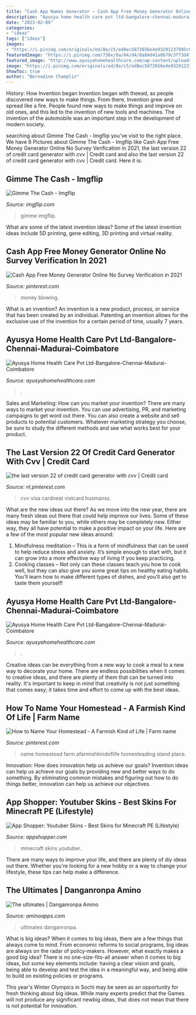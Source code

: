 ```yaml
---
title: "Cash App Names Generator ~ Cash App Free Money Generator Online No Survey Verification In 2021"
description: "Ayusya home health care pvt ltd-bangalore-chennai-madurai-coimbatore"
date: "2023-02-09"
categories:
- "ideas"
tags: ["ideas"]
images:
- "https://i.pinimg.com/originals/ed/8e/c5/ed8ec5872656e4e93291237995c91e9a.jpg"
featuredImage: "https://i.pinimg.com/736x/8a/84/d4/8a84d41a8b79c3f73d47763aeb4c6120.jpg"
featured_image: "http://www.ayusyahomehealthcare.com/wp-content/uploads/2020/08/Testimonial-from-Rachel-768x997.png"
image: "https://i.pinimg.com/originals/ed/8e/c5/ed8ec5872656e4e93291237995c91e9a.jpg"
ShowToc: true
author: "Bernadine Champlin"
---
```



History: How Invention began
Invention began with theead, as people discovered new ways to make things. From there, Invention grew and spread like a fire. People found new ways to make things and improve on old ones, and this led to the invention of new tools and machines. The invention of the automobile was an important step in the development of modern society.

	

		
searching about Gimme The Cash - Imgflip you've visit to the right place. We have 8 Pictures about Gimme The Cash - Imgflip like Cash App Free Money Generator Online No Survey Verification in 2021, the last version 22 of credit card generator with cvv | Credit card and also the last version 22 of credit card generator with cvv | Credit card. Here it is:
		
    
## Gimme The Cash - Imgflip

<img loading=lazy src="https://i.imgflip.com/16c531.gif" onerror="this.onerror=null;this.src='https://tse3.mm.bing.net/th?id=OIP.o-09xvGppYozGPxFl1ZKsQHaEJ&amp;pid=15.1';" alt="Gimme The Cash - Imgflip">

_Source: imgflip.com_

>gimme imgflip. 

	

What are some of the latest invention ideas?
Some of the latest invention ideas include 5D printing, gene editing, 3D printing and virtual reality.

    
## Cash App Free Money Generator Online No Survey Verification In 2021

<img loading=lazy src="https://i.pinimg.com/736x/7e/40/95/7e40958b7d7d186058bb5591adb24bcf.jpg" onerror="this.onerror=null;this.src='https://tse3.mm.bing.net/th?id=OIP.U-Z0QqJopJZ2lRk-2E9azgHaEK&amp;pid=15.1';" alt="Cash App Free Money Generator Online No Survey Verification in 2021">

_Source: pinterest.com_

>money blowing. 

	

What is an invention?
An invention is a new product, process, or service that has been created by an individual. Patenting an invention allows for the exclusive use of the invention for a certain period of time, usually 7 years.

    
## Ayusya Home Health Care Pvt Ltd-Bangalore-Chennai-Madurai-Coimbatore

<img loading=lazy src="https://ayusyahomehealthcare.com/wp-content/uploads/2020/07/ghee-butter-in-glass-jar-with-wooden-spoon-e1595913450622-300x200.jpg" onerror="this.onerror=null;this.src='https://tse3.mm.bing.net/th?id=OIP.W0Xu3Fs9uke5z92cVOMZ9QAAAA&amp;pid=15.1';" alt="Ayusya Home Health Care Pvt Ltd-Bangalore-Chennai-Madurai-Coimbatore">

_Source: ayusyahomehealthcare.com_

>. 

	

Sales and Marketing: How can you market your invention?
There are many ways to market your invention. You can use advertising, PR, and marketing campaigns to get word out there. You can also create a website and sell products to potential customers. Whatever marketing strategy you choose, be sure to study the different methods and see what works best for your product.

    
## The Last Version 22 Of Credit Card Generator With Cvv | Credit Card

<img loading=lazy src="https://i.pinimg.com/736x/8a/84/d4/8a84d41a8b79c3f73d47763aeb4c6120.jpg" onerror="this.onerror=null;this.src='https://tse1.mm.bing.net/th?id=OIP.VJJiYqmXEbxdMWzmaoupSAHaFj&amp;pid=15.1';" alt="the last version 22 of credit card generator with cvv | Credit card">

_Source: nl.pinterest.com_

>cvv visa cardneat vistcard husmanss. 

	

What are the new ideas out there?
As we move into the new year, there are many fresh ideas out there that could help improve our lives. Some of these ideas may be familiar to you, while others may be completely new. Either way, they all have potential to make a positive impact on your life. Here are a few of the most popular new ideas around: 
1. Mindfulness meditation – This is a form of mindfulness that can be used to help reduce stress and anxiety. It’s simple enough to start with, but it can grow into a more effective way of living if you keep practicing. 
2. Cooking classes – Not only can these classes teach you how to cook well, but they can also give you some great tips on healthy eating habits. You’ll learn how to make different types of dishes, and you’ll also get to taste them yourself!

    
## Ayusya Home Health Care Pvt Ltd-Bangalore-Chennai-Madurai-Coimbatore

<img loading=lazy src="http://www.ayusyahomehealthcare.com/wp-content/uploads/2020/08/Testimonial-from-Rachel-768x997.png" onerror="this.onerror=null;this.src='https://tse2.mm.bing.net/th?id=OIP.6yiDP0TndU2GJ1MNA1EMGQHaJn&amp;pid=15.1';" alt="Ayusya Home Health Care Pvt Ltd-Bangalore-Chennai-Madurai-Coimbatore">

_Source: ayusyahomehealthcare.com_

>. 

	

Creative ideas can be everything from a new way to cook a meal to a new way to decorate your home. There are endless possibilities when it comes to creative ideas, and there are plenty of them that can be turned into reality. It's important to keep in mind that creativity is not just something that comes easy; it takes time and effort to come up with the best ideas.

    
## How To Name Your Homestead - A Farmish Kind Of Life | Farm Name

<img loading=lazy src="https://i.pinimg.com/originals/ed/8e/c5/ed8ec5872656e4e93291237995c91e9a.jpg" onerror="this.onerror=null;this.src='https://tse2.mm.bing.net/th?id=OIP.oIYpk25TowngUrF_X_r1lQHaDZ&amp;pid=15.1';" alt="How to Name Your Homestead - A Farmish Kind of Life | Farm name">

_Source: pinterest.com_

>name homestead farm afarmishkindoflife homesteading stand place. 

	

Innovation: How does innovation help us achieve our goals?
Invention ideas can help us achieve our goals by providing new and better ways to do something. By eliminating common mistakes and figuring out how to do things better, innovation can help us achieve our objectives.

    
## App Shopper: Youtuber Skins - Best Skins For Minecraft PE (Lifestyle)

<img loading=lazy src="http://a4.mzstatic.com/us/r30/Purple111/v4/a4/3c/e0/a43ce0c2-3e7e-3d34-25de-33e77898ac58/sc1024x768.jpeg" onerror="this.onerror=null;this.src='https://tse1.mm.bing.net/th?id=OIP.-eChu8K6mS6vLgsvgPsxNAHaJ4&amp;pid=15.1';" alt="App Shopper: Youtuber Skins - Best Skins for Minecraft PE (Lifestyle)">

_Source: appshopper.com_

>minecraft skins youtuber. 

	

There are many ways to improve your life, and there are plenty of diy ideas out there. Whether you're looking for a new hobby or a way to change your lifestyle, these tips can help make a difference.

    
## The Ultimates | Danganronpa Amino

<img loading=lazy src="https://pm1.narvii.com/6331/4cfb8ca5f372c08ed90ce0fd630e1b812a6a0559_hq.jpg" onerror="this.onerror=null;this.src='https://tse4.mm.bing.net/th?id=OIP.LS_MqxYX22txem2yi1xTXQHaEM&amp;pid=15.1';" alt="The ultimates | Danganronpa Amino">

_Source: aminoapps.com_

>ultimates danganronpa. 

	

What is big ideas?
When it comes to big ideas, there are a few things that always come to mind. From economic reforms to social programs, big ideas are always on the radar of policy-makers. However, what exactly makes a good big idea?
There is no one-size-fits-all answer when it comes to big ideas, but some key elements include: having a clear vision and goals, being able to develop and test the idea in a meaningful way, and being able to build on existing policies or programs.

This year's Winter Olympics in Sochi may be seen as an opportunity for fresh thinking about big ideas. While many experts predict that the Games will not produce any significant newbig ideas, that does not mean that there is not potential for innovation.

